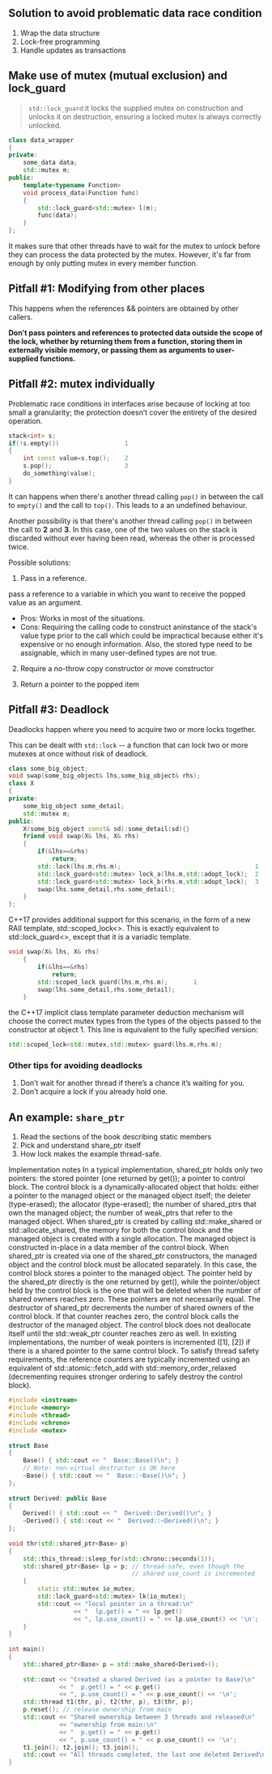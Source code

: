 ## Solution to avoid problematic data race condition
1. Wrap the data structure 
2. Lock-free programming
3. Handle updates as transactions

## Make use of **mutex** (mutual exclusion) and **lock_guard**

>`std::lock_guard`:it locks the supplied mutex on construction and unlocks it on destruction, ensuring a locked mutex is always correctly unlocked.

```cpp
class data_wrapper
{
private:
    some_data data;
    std::mutex m;
public:
    template<typename Function>
    void process_data(Function func)
    {
        std::lock_guard<std::mutex> l(m);
        func(data);
    }
};
```
It makes sure that other threads have to wait for the mutex to unlock before they can process the data protected by the mutex. However, it's far from enough by only putting mutex in every member function.

## Pitfall #1: Modifying from other places

This happens when the references && pointers are obtained by other callers.

**Don’t pass pointers and references to protected data outside the scope of the lock, whether by returning them from a function, storing them in externally visible memory, or passing them as arguments to user-supplied functions.**

## Pitfall #2: mutex individually 

Problematic race conditions in interfaces arise because of locking at too small a granularity; the protection doesn’t cover the entirety of the desired operation.

```cpp
stack<int> s;
if(!s.empty())                  1
{
    int const value=s.top();    2
    s.pop();                    3
    do_something(value);
}
```
It can happens when there's another thread calling `pop()` in between the call to `empty()` and the call to `top()`. This leads to a an undefined behaviour.

Another possibility is that there's another thread calling `pop()` in between the call to **2** and **3**. In this case, one of the two values on the stack is discarded without ever having been read, whereas the other is processed twice.

Possible solutions:
1. Pass in a reference.

pass a reference to a variable in which you want to receive the popped value as an argument.
- Pros: Works in most of the situations.
- Cons: Requiring the calling code to construct aninstance of the stack's value type prior to the call which could be impractical because either it's expensive or no enough information. Also, the stored type need to be assignable, which in many user-defined types are not true.

2. Require a no-throw copy constructor or move constructor

3. Return a pointer to the popped item

## Pitfall #3: Deadlock

Deadlocks happen where you need to acquire two or more locks together.

This can be dealt with `std::lock` -- a function that can lock two or more mutexes at once without risk of deadlock.

```cpp
class some_big_object;
void swap(some_big_object& lhs,some_big_object& rhs);
class X
{
private:
    some_big_object some_detail;
    std::mutex m;
public:
    X(some_big_object const& sd):some_detail(sd){}
    friend void swap(X& lhs, X& rhs)
    {
        if(&lhs==&rhs)
            return;
        std::lock(lhs.m,rhs.m);                                     1
        std::lock_guard<std::mutex> lock_a(lhs.m,std::adopt_lock);  2
        std::lock_guard<std::mutex> lock_b(rhs.m,std::adopt_lock);  3
        swap(lhs.some_detail,rhs.some_detail);
    }
};
```
C++17 provides additional support for this scenario, in the form of a new RAII template, std::scoped_lock<>. This is exactly equivalent to std::lock_guard<>, except that it is a variadic template.
```cpp
void swap(X& lhs, X& rhs)
    {
        if(&lhs==&rhs)
            return;
        std::scoped_lock guard(lhs.m,rhs.m);       1
        swap(lhs.some_detail,rhs.some_detail);
    }
```
the C++17 implicit class template parameter deduction mechanism will choose the correct mutex types from the types of the objects passed to the constructor at object 1. This line is equivalent to the fully specified version:
```cpp
std::scoped_lock<std::mutex,std::mutex> guard(lhs.m,rhs.m);
```
### Other tips for avoiding deadlocks

1. Don’t wait for another thread if there’s a chance it’s waiting for you.
2. Don’t acquire a lock if you already hold one. 

## An example: `share_ptr`

1. Read the sections of the book describing static members
2. Pick and understand share_ptr itself
3. How lock makes the example thread-safe.

Implementation notes
In a typical implementation, shared_ptr holds only two pointers:
the stored pointer (one returned by get());
a pointer to control block.
The control block is a dynamically-allocated object that holds:
either a pointer to the managed object or the managed object itself;
the deleter (type-erased);
the allocator (type-erased);
the number of shared_ptrs that own the managed object;
the number of weak_ptrs that refer to the managed object.
When shared_ptr is created by calling std::make_shared or std::allocate_shared, the memory for both the control block and the managed object is created with a single allocation. The managed object is constructed in-place in a data member of the control block. When shared_ptr is created via one of the shared_ptr constructors, the managed object and the control block must be allocated separately. In this case, the control block stores a pointer to the managed object.
The pointer held by the shared_ptr directly is the one returned by get(), while the pointer/object held by the control block is the one that will be deleted when the number of shared owners reaches zero. These pointers are not necessarily equal.
The destructor of shared_ptr decrements the number of shared owners of the control block. If that counter reaches zero, the control block calls the destructor of the managed object. The control block does not deallocate itself until the std::weak_ptr counter reaches zero as well.
In existing implementations, the number of weak pointers is incremented ([1], [2]) if there is a shared pointer to the same control block.
To satisfy thread safety requirements, the reference counters are typically incremented using an equivalent of std::atomic::fetch_add with std::memory_order_relaxed (decrementing requires stronger ordering to safely destroy the control block).

```cpp
#include <iostream>
#include <memory>
#include <thread>
#include <chrono>
#include <mutex>
 
struct Base
{
    Base() { std::cout << "  Base::Base()\n"; }
    // Note: non-virtual destructor is OK here
    ~Base() { std::cout << "  Base::~Base()\n"; }
};
 
struct Derived: public Base
{
    Derived() { std::cout << "  Derived::Derived()\n"; }
    ~Derived() { std::cout << "  Derived::~Derived()\n"; }
};
 
void thr(std::shared_ptr<Base> p)
{
    std::this_thread::sleep_for(std::chrono::seconds(1));
    std::shared_ptr<Base> lp = p; // thread-safe, even though the
                                  // shared use_count is incremented
    {
        static std::mutex io_mutex;
        std::lock_guard<std::mutex> lk(io_mutex);
        std::cout << "local pointer in a thread:\n"
                  << "  lp.get() = " << lp.get()
                  << ", lp.use_count() = " << lp.use_count() << '\n';
    }
}
 
int main()
{
    std::shared_ptr<Base> p = std::make_shared<Derived>();
 
    std::cout << "Created a shared Derived (as a pointer to Base)\n"
              << "  p.get() = " << p.get()
              << ", p.use_count() = " << p.use_count() << '\n';
    std::thread t1(thr, p), t2(thr, p), t3(thr, p);
    p.reset(); // release ownership from main
    std::cout << "Shared ownership between 3 threads and released\n"
              << "ownership from main:\n"
              << "  p.get() = " << p.get()
              << ", p.use_count() = " << p.use_count() << '\n';
    t1.join(); t2.join(); t3.join();
    std::cout << "All threads completed, the last one deleted Derived\n";
}
```
